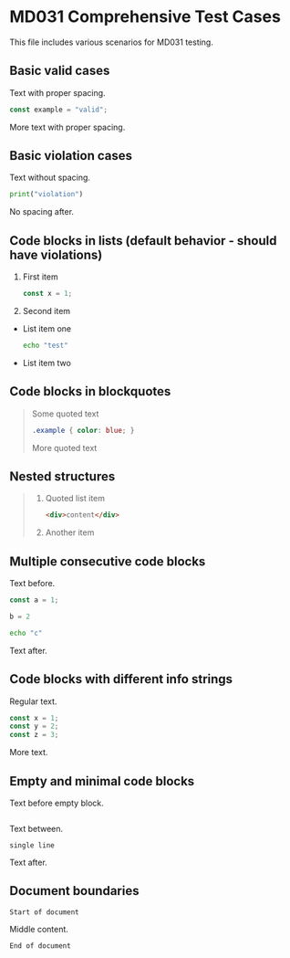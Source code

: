 # MD031 Comprehensive Test Cases

This file includes various scenarios for MD031 testing.

## Basic valid cases

Text with proper spacing.

```javascript
const example = "valid";
```

More text with proper spacing.

## Basic violation cases

Text without spacing.
```python
print("violation")
```
No spacing after.

## Code blocks in lists (default behavior - should have violations)

1. First item
   ```javascript
   const x = 1;
   ```
2. Second item

- List item one
  ```bash
  echo "test"
  ```
- List item two

## Code blocks in blockquotes

> Some quoted text
> ```css
> .example { color: blue; }
> ```
> More quoted text

## Nested structures

> 1. Quoted list item
>    ```html
>    <div>content</div>
>    ```
> 2. Another item

## Multiple consecutive code blocks

Text before.

```javascript
const a = 1;
```

```python
b = 2
```

```bash
echo "c"
```

Text after.

## Code blocks with different info strings

Regular text.

```javascript title="example.js" highlight="1,3"
const x = 1;
const y = 2;
const z = 3;
```

More text.

## Empty and minimal code blocks

Text before empty block.

```
```

Text between.

```text
single line
```

Text after.

## Document boundaries

```
Start of document
```

Middle content.

```
End of document
```